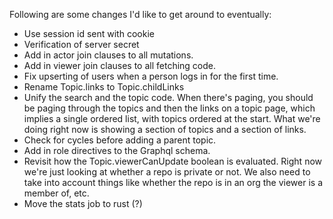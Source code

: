 Following are some changes I'd like to get around to eventually:
* Use session id sent with cookie
* Verification of server secret
* Add in actor join clauses to all mutations.
* Add in viewer join clauses to all fetching code.
* Fix upserting of users when a person logs in for the first time.
* Rename Topic.links to Topic.childLinks
* Unify the search and the topic code.  When there's paging, you should be paging through the topics and then the links on a topic page, which implies a single ordered list, with topics ordered at the start.  What we're doing right now is showing a section of topics and a section of links.
* Check for cycles before adding a parent topic.
* Add in role directives to the Graphql schema.
* Revisit how the Topic.viewerCanUpdate boolean is evaluated.  Right now we're just looking at whether a repo is private or not.  We also need to take into account things like whether the repo is in an org the viewer is a member of, etc.
* Move the stats job to rust (?)
